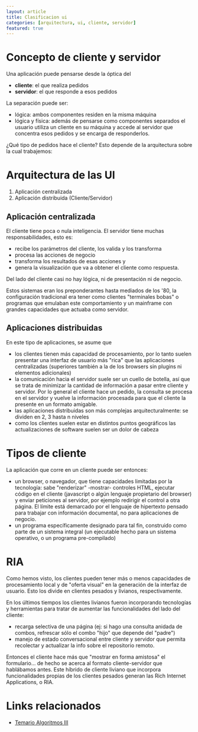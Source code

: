 ```yaml
---
layout: article
title: Clasificacion ui
categories: [arquitectura, ui, cliente, servidor]
featured: true
---
```


# Concepto de cliente y servidor

Una aplicación puede pensarse desde la óptica del

-   **cliente**: el que realiza pedidos
-   **servidor**: el que responde a esos pedidos

La separación puede ser:

-   lógica: ambos componentes residen en la misma máquina
-   lógica y física: además de pensarse como componentes separados el usuario utiliza un cliente en su máquina y accede al servidor que concentra esos pedidos y se encarga de responderlos.

¿Qué tipo de pedidos hace el cliente? Esto depende de la arquitectura sobre la cual trabajemos:

<!-- -->

# Arquitectura de las UI

1.  Aplicación centralizada
2.  Aplicación distribuida (Cliente/Servidor)

## Aplicación centralizada

El cliente tiene poca o nula inteligencia. El servidor tiene muchas responsabilidades, esto es:

-   recibe los parámetros del cliente, los valida y los transforma
-   procesa las acciones de negocio
-   transforma los resultados de esas acciones y
-   genera la visualización que va a obtener el cliente como respuesta.

Del lado del cliente casi no hay lógica, ni de presentación ni de negocio.

Estos sistemas eran los preponderantes hasta mediados de los '80, la configuración tradicional era tener como clientes "terminales bobas" o programas que emulaban este comportamiento y un mainframe con grandes capacidades que actuaba como servidor.

<!-- -->

## Aplicaciones distribuidas

En este tipo de aplicaciones, se asume que

-   los clientes tienen más capacidad de procesamiento, por lo tanto suelen presentar una interfaz de usuario más "rica" que las aplicaciones centralizadas (superiores también a la de los browsers sin plugins ni elementos adicionales)
-   la comunicación hacia el servidor suele ser un cuello de botella, así que se trata de minimizar la cantidad de información a pasar entre cliente y servidor. Por lo general el cliente hace un pedido, la consulta se procesa en el servidor y vuelve la información procesada para que el cliente la presente en un formato amigable.
-   las aplicaciones distribuidas son más complejas arquitecturalmente: se dividen en 2, 3 hasta n niveles
-   como los clientes suelen estar en distintos puntos geográficos las actualizaciones de software suelen ser un dolor de cabeza

<!-- -->

# Tipos de cliente

La aplicación que corre en un cliente puede ser entonces:

-   un browser, o navegador, que tiene capacidades limitadas por la tecnología: sabe "renderizar" -mostrar- controles HTML, ejecutar código en el cliente (javascript o algún lenguaje propietario del browser) y enviar peticiones al servidor, por ejemplo redirigir el control a otra página. El límite está demarcado por el lenguaje de hipertexto pensado para trabajar con información documental, no para aplicaciones de negocio.
-   un programa específicamente designado para tal fin, construido como parte de un sistema integral (un ejecutable hecho para un sistema operativo, o un programa pre-compilado)

<!-- -->

# RIA

Como hemos visto, los clientes pueden tener más o menos capacidades de procesamiento local y de "oferta visual" en la generación de la interfaz de usuario. Esto los divide en clientes pesados y livianos, respectivamente.

En los últimos tiempos los clientes livianos fueron incorporando tecnologías y herramientas para tratar de aumentar las funcionalidades del lado del cliente:

-   recarga selectiva de una página (ej: si hago una consulta anidada de combos, refrescar sólo el combo "hijo" que depende del "padre")
-   manejo de estado conversacional entre cliente y servidor que permita recolectar y actualizar la info sobre el repositorio remoto.

Entonces el cliente hace más que "mostrar en forma amistosa" el formulario... de hecho se acerca al formato cliente-servidor que hablábamos antes. Este híbrido de cliente liviano que incorpora funcionalidades propias de los clientes pesados generan las Rich Internet Applications, o RIA.

<!-- -->

# Links relacionados

-   [Temario Algoritmos III](algo3-temario.html)

